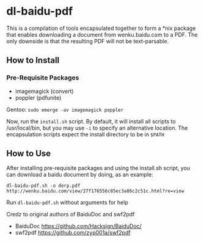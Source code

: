 # dl-baidu-pdf

This is a compilation of tools encapsulated together to form a *nix package that enables downloading a document from wenku.baidu.com to a PDF. The only downside is that the resulting PDF will not be text-parsable.

## How to Install

### Pre-Requisite Packages

* imagemagick (convert)
* poppler (pdfunite)

Gentoo: `sudo emerge -av imagemagick poppler`

Now, run the `install.sh` script. By default, it will install all scripts to /usr/local/bin, but you may use `-i` to specify an alternative location. The encapsulation scripts expect the install directory to be in `$PATH`

## How to Use

After installing pre-requisite packages and using the install.sh script, you can download a baidu document by doing, as an example:

`dl-baidu-pdf.sh -o derp.pdf http://wenku.baidu.com/view/27f176556c85ec3a86c2c51c.html?re=view`

Run `dl-baidu-pdf.sh` without arguments for help

Credz to original authors of BaiduDoc and swf2pdf
* BaiduDoc https://github.com/Hacksign/BaiduDoc/
* swf2pdf https://github.com/zyp001a/swf2pdf

